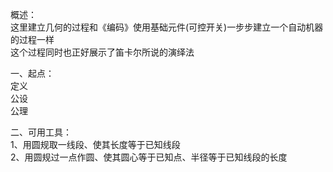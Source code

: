 概述：  
这里建立几何的过程和《编码》使用基础元件(可控开关)一步步建立一个自动机器的过程一样  
这个过程同时也正好展示了笛卡尔所说的演绎法  
 
 一、起点：  
定义  
公设  
公理  

二、可用工具：  
1、用圆规取一线段、使其长度等于已知线段  
2、用圆规过一点作圆、使其圆心等于已知点、半径等于已知线段的长度  
